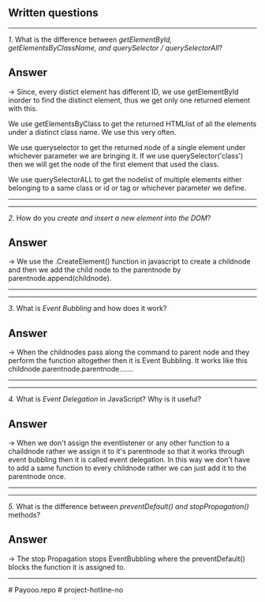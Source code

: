 ## Written questions
---
*1.*  What is the difference between *getElementById, getElementsByClassName, and querySelector / querySelectorAll*?

## Answer
-> Since, every distict element has different ID, we use getElementById inorder to find the distinct element, thus we get only one returned element with this.

We use getElementsByClass to get the returned HTMLlist of all the elements under a distinct class name. We use this very often. 

We use queryselector to get the returned node of a single element under whichever parameter we are bringing it. If we use querySelector('class') then we will get the node of the first element that used the class.

We use querySelectorALL to get the nodelist of multiple elements either belonging to a same class or id or tag or whichever parameter we define.

---

---

*2.* How do you *create and insert a new element into the DOM*?
## Answer
-> We use the .CreateElement() function in javascript to create a childnode and then we add the child node to the parentnode by parentnode.append(childnode).

---

---

*3.* What is *Event Bubbling* and how does it work?
## Answer
-> When the childnodes pass along the command to parent node and they perform the function altogether then it is Event Bubbling.
It works like this childnode.parentnode.parentnode.......

---

---

*4.* What is *Event Delegation* in JavaScript? Why is it useful?
## Answer
-> When we don't assign the eventlistener or any other function to a chaildnode rather we assign it to it's parentnode so that it works through event bubbling then it is called event delegation.
In this way we don't have to add a same function to every childnode rather we can just add it to the parentnode once.

---

---

*5.* What is the difference between *preventDefault() and stopPropagation()* methods?
## Answer
-> The stop Propagation stops EventBubbling where the preventDefault() blocks the function it is assigned to.

---
#   P a y o o o . r e p o  
 #   p r o j e c t - h o t l i n e - n o  
 
